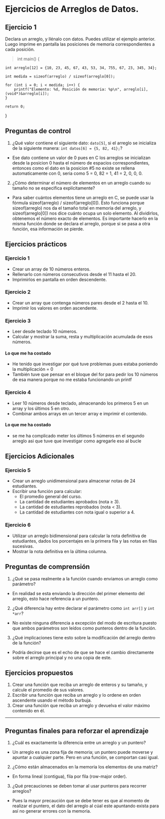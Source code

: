 # Ejercicios de Arreglos de Datos.

## Ejercicio 1

Declara un arreglo, y llénalo con datos. Puedes utilizar el ejemplo anterior. Luego imprime en pantalla las posiciones de memoria correspondientes a cada posición.

>int main() {
    
    int arreglo[12] = {10, 23, 45, 67, 43, 53, 34, 755, 67, 23, 345, 34};

    int medida = sizeof(arreglo) / sizeof(arreglo[0]); 

    for (int i = 0; i < medida; i++) {
        printf("Elemento: %d, Posición de memoria: %p\n", arreglo[i], (void*)&arreglo[i]);
    }

    return 0;
}

## Preguntas de control

1. ¿Qué valor contiene el siguiente dato: `dato[5]`, si el arreglo se inicializa de la siguiente manera: `int datos[6] = {5, 82, 41};`?

- Ese dato contiene un valor de 0 pues en C los arreglos se inicializan desde la posicion 0 hasta el número de espacios correspondientes, entonces como el dato en la posicion #5 no existe se rellena automaticamente con 0, seria como 5 = 0, 82 = 1, 41 = 2, 0, 0, 0.

2. ¿Cómo determinar el número de elementos en un arreglo cuando su tamaño no se especifica explícitamente?

- Para saber cuántos elementos tiene un arreglo en C, se puede usar la fórmula sizeof(arreglo) / sizeof(arreglo[0]). Esto funciona porque sizeof(arreglo) nos da el tamaño total en memoria del arreglo, y sizeof(arreglo[0]) nos dice cuánto ocupa un solo elemento. Al dividirlos, obtenemos el número exacto de elementos. Es importante hacerlo en la misma función donde se declara el arreglo, porque si se pasa a otra función, esa información se pierde.

## Ejercicios prácticos

### Ejercicio 1
- Crear un array de 10 números enteros.
- Rellenarlo con números consecutivos desde el 11 hasta el 20.
- Imprimirlos en pantalla en orden descendente.

### Ejercicio 2
- Crear un array que contenga números pares desde el 2 hasta el 10.
- Imprimir los valores en orden ascendente.

### Ejercicio 3
- Leer desde teclado 10 números.
- Calcular y mostrar la suma, resta y multiplicación acumulada de esos números.

#### Lo que me ha costado
- He tenido que investigar por qué tuve problemas pues estaba poniendo la multiplicación = 0
- También tuve que pensar en el bloque del for para pedir los 10 números de esa manera porque no me estaba funcionando un printf

### Ejercicio 4

- Leer 10 números desde teclado, almacenando los primeros 5 en un array y los últimos 5 en otro.
- Combinar ambos arrays en un tercer array e imprimir el contenido.

#### Lo que me ha costado

- se me ha complicado meter los últimos 5 números en el segundo arreglo asi que tuve que investigar como agregarle eso al bucle


## Ejercicios Adicionales

### Ejercicio 5

- Crear un arreglo unidimensional para almacenar notas de 24 estudiantes.
- Escribir una función para calcular:
    - El promedio general del curso.
    - La cantidad de estudiantes aprobados (nota ≥ 3).
    - La cantidad de estudiantes reprobados (nota < 3).
    - La cantidad de estudiantes con nota igual o superior a 4.

### Ejercicio 6

- Utilizar un arreglo bidimensional para calcular la nota definitiva de estudiantes, dados los porcentajes en la primera fila y las notas en filas sucesivas.
- Mostrar la nota definitiva en la última columna.


## Preguntas de comprensión

1. ¿Qué se pasa realmente a la función cuando enviamos un arreglo como parámetro?
- En realidad se esta enviando la dirección del primer elemento del arreglo, esto hace referencia a un puntero.

2. ¿Qué diferencia hay entre declarar el parámetro como `int arr[]` y `int *arr`?
- No existe ninguna diferencia a excepción del modo de escritura puesto que ambos parámetros son leídos como punteros dentro de la función.

3. ¿Qué implicaciones tiene esto sobre la modificación del arreglo dentro de la función?
- Podría decirse que es el echo de que se hace el cambio directamente sobre el arreglo principal y no una copia de este.

## Ejercicios propuestos

1. Crear una función que reciba un arreglo de enteros y su tamaño, y calcule el promedio de sus valores.
2. Escribir una función que reciba un arreglo y lo ordene en orden ascendente usando el método burbuja.
3. Crear una función que reciba un arreglo y devuelva el valor máximo contenido en él.

---

## Preguntas finales para reforzar el aprendizaje

1. ¿Cuál es exactamente la diferencia entre un arreglo y un puntero?
- Un arreglo es una zona fija de memoria; un puntero puede moverse y apuntar a cualquier parte. Pero en una función, se comportan casi igual.

2. ¿Cómo están almacenados en la memoria los elementos de una matriz?
- En forma lineal (contigua), fila por fila (row-major order).

3. ¿Qué precauciones se deben tomar al usar punteros para recorrer arreglos?
- Pues la mayor precaución que se debe tener es que al momento de realizar el puntero, el dato del arreglo al cúal este apuntando exista para así no generar errores con la memoria.
